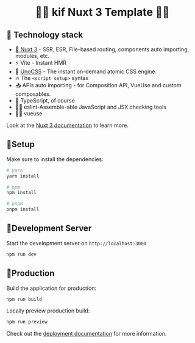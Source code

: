 

<div align="center">
  <br/>
  <h1>🏳️‍🌈 <b>kif Nuxt 3 Template 🏳️‍🌈</b></h1>
</div>

## 📒 Technology stack

- [💚 Nuxt 3](https://nuxt.com/) - SSR, ESR, File-based routing, components auto importing, modules, etc.
- ⚡️ Vite - Instant HMR
- 🎨 [UnoCSS](https://github.com/antfu/unocss) - The instant on-demand atomic CSS engine.
- 🔥 The `<script setup>` syntax
- 📥 APIs auto importing - for Composition API, VueUse and custom composables.
- 🦾 TypeScript, of course
- 🧍‍♀️ eslint-Assemble-able JavaScript and JSX checking tools
- 🧍‍♀️ vueuse



Look at the [Nuxt 3 documentation](https://nuxt.com/docs/getting-started/introduction) to learn more.

## 📒Setup

Make sure to install the dependencies:

```bash
# yarn
yarn install

# npm
npm install

# pnpm
pnpm install
```

## 📒Development Server

Start the development server on `http://localhost:3000`

```bash
npm run dev
```

## 📒Production

Build the application for production:

```bash
npm run build
```

Locally preview production build:

```bash
npm run preview
```

Check out the [deployment documentation](https://nuxt.com/docs/getting-started/deployment) for more information.
